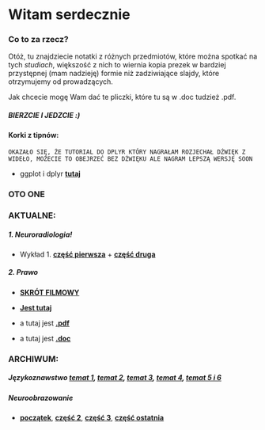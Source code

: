 # Witam serdecznie

### Co to za rzecz?
Otóż, tu znajdziecie notatki z różnych przedmiotów, które można spotkać na tych _studiach_, większość z nich to wiernia kopia prezek w bardziej przystępnej (mam nadzieję) formie niż zadziwiające slajdy, które otrzymujemy od prowadzących.

Jak chcecie mogę Wam dać te pliczki, które tu są w .doc tudzież .pdf.

##### BIERZCIE I JEDZCIE :)

#### Korki z tipnów:
`OKAZAŁO SIĘ, ŻE TUTORIAL DO DPLYR KTÓRY NAGRAŁAM ROZJECHAŁ DŹWIĘK Z WIDEŁO, MOŻECIE TO OBEJRZEĆ BEZ DŹWIĘKU ALE NAGRAM LEPSZĄ WERSJĘ SOON`
* ggplot i dplyr [**tutaj**](https://drive.google.com/open?id=1ttz9gEmBvKOd5fMwBaiIYHrsnSSxmQs5)


### OTO ONE
### AKTUALNE:
##### 1. Neuroradiologia!
* Wykład 1. [**część pierwsza**](neuroradiololo.html)
            + [**część druga**](neuroradiololo2.html) 
       
##### 2. Prawo
* [**SKRÓT FILMOWY**](https://drive.google.com/drive/folders/1g6k_y9wVLIEeSD5gES9k2TD13XsXEMsb?usp=sharing)
* [**Jest tutaj**](prawo.html)

* a tutaj jest [**.pdf**](prawo.pdf)
* a tutaj jest [**.doc**](prawo.docx)
            
### ARCHIWUM: 

##### Językoznawstwo [**temat 1**](jezykoznawstwo.html), [**temat 2**](jezykoznawstwo2.html), [**temat 3**](jezykoznawstwo3.html), [**temat 4**](jezykoznawstwo4.html), [**temat 5 i 6**](jezykoznawstwo5.html)

##### Neuroobrazowanie 
* [**początek**](neuroobrazowanie.html), [**część 2**](neuroobrazowanie2.html), [**część 3**](neuroobrazowanie3.html), [**część ostatnia**](neuroobrazowanie4.html) 




